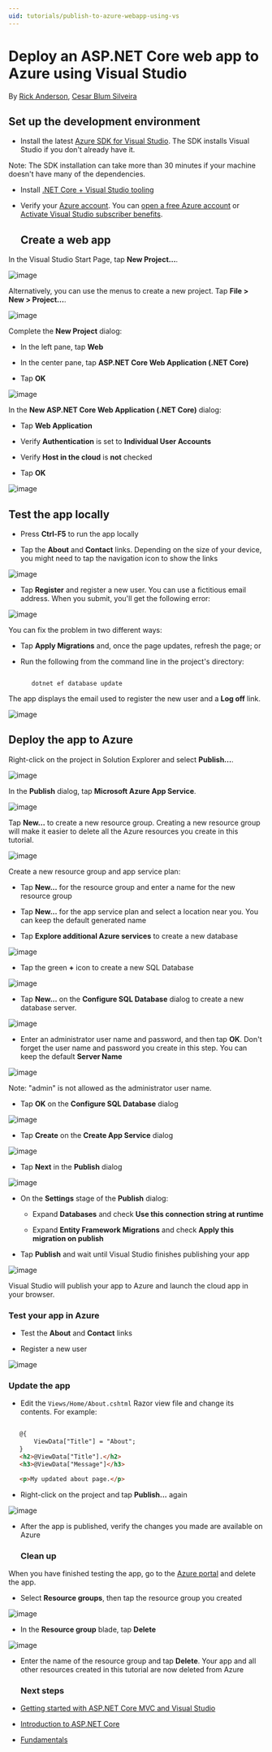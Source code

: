 ```yaml
---
uid: tutorials/publish-to-azure-webapp-using-vs
---
```

  # Deploy an ASP.NET Core web app to Azure using Visual Studio

By [Rick Anderson](https://twitter.com/RickAndMSFT), [Cesar Blum Silveira](https://github.com/cesarbs)

  ## Set up the development environment

* Install the latest [Azure SDK for Visual Studio](https://www.visualstudio.com/features/azure-tools-vs). The SDK installs Visual Studio if you don't already have it.

Note: The SDK installation can take more than 30 minutes if your machine doesn't have many of the dependencies.

* Install [.NET Core + Visual Studio tooling](http://go.microsoft.com/fwlink/?LinkID=798306)

* Verify your [Azure account](https://portal.azure.com/). You can [open a free Azure account](https://azure.microsoft.com/pricing/free-trial/) or [Activate Visual Studio subscriber benefits](https://azure.microsoft.com/pricing/member-offers/msdn-benefits-details/).

  ## Create a web app

In the Visual Studio Start Page, tap **New Project...**.

![image](publish-to-azure-webapp-using-vs/_static/new_project.png)

Alternatively, you can use the menus to create a new project. Tap **File > New > Project...**.

![image](publish-to-azure-webapp-using-vs/_static/alt_new_project.png)

Complete the **New Project** dialog:

* In the left pane, tap **Web**

* In the center pane, tap **ASP.NET Core Web Application (.NET Core)**

* Tap **OK**

![image](publish-to-azure-webapp-using-vs/_static/new_prj.png)

In the **New ASP.NET Core Web Application (.NET Core)** dialog:

* Tap **Web Application**

* Verify **Authentication** is set to **Individual User Accounts**

* Verify **Host in the cloud** is **not** checked

* Tap **OK**

![image](publish-to-azure-webapp-using-vs/_static/noath.png)

  ## Test the app locally

* Press **Ctrl-F5** to run the app locally

* Tap the **About** and **Contact** links. Depending on the size of your device, you might need to tap the navigation icon to show the links

![image](publish-to-azure-webapp-using-vs/_static/show.png)

* Tap **Register** and register a new user. You can use a fictitious email address. When you submit, you'll get the following error:

![image](publish-to-azure-webapp-using-vs/_static/mig.png)

You can fix the problem in two different ways:

* Tap **Apply Migrations** and, once the page updates, refresh the page; or

* Run the following from the command line in the project's directory:

  <!-- literal_block {"ids": [], "names": [], "backrefs": [], "dupnames": [], "xml:space": "preserve", "classes": []} -->

  ````

     dotnet ef database update
     ````

The app displays the email used to register the new user and a **Log off** link.

![image](publish-to-azure-webapp-using-vs/_static/hello.png)

  ## Deploy the app to Azure

Right-click on the project in Solution Explorer and select **Publish...**.

![image](publish-to-azure-webapp-using-vs/_static/pub.png)

In the **Publish** dialog, tap **Microsoft Azure App Service**.

![image](publish-to-azure-webapp-using-vs/_static/maas1.png)

Tap **New...** to create a new resource group. Creating a new resource group will make it easier to delete all the Azure resources you create in this tutorial.

![image](publish-to-azure-webapp-using-vs/_static/newrg1.png)

Create a new resource group and app service plan:

* Tap **New...** for the resource group and enter a name for the new resource group

* Tap **New...** for the  app service plan and select a location near you. You can keep the default generated name

* Tap **Explore additional Azure services** to create a new database

![image](publish-to-azure-webapp-using-vs/_static/cas.png)

* Tap the green **+** icon to create a new SQL Database

![image](publish-to-azure-webapp-using-vs/_static/sql.png)

* Tap **New...** on the **Configure SQL Database** dialog to create a new database server.

![image](publish-to-azure-webapp-using-vs/_static/conf.png)

* Enter an administrator user name and password, and then tap **OK**. Don't forget the user name and password you create in this step. You can keep the default **Server Name**

![image](publish-to-azure-webapp-using-vs/_static/conf_servername.png)

Note: "admin" is not allowed as the administrator user name.

* Tap **OK** on the  **Configure SQL Database** dialog

![image](publish-to-azure-webapp-using-vs/_static/conf_final.png)

* Tap **Create** on the **Create App Service** dialog

![image](publish-to-azure-webapp-using-vs/_static/create_as.png)

* Tap **Next** in the **Publish** dialog

![image](publish-to-azure-webapp-using-vs/_static/pubc.png)

* On the **Settings** stage of the **Publish** dialog:

  * Expand **Databases** and check **Use this connection string at runtime**

  * Expand **Entity Framework Migrations** and check **Apply this migration on publish**

* Tap **Publish** and wait until Visual Studio finishes publishing your app

![image](publish-to-azure-webapp-using-vs/_static/pubs.png)

Visual Studio will publish your app to Azure and launch the cloud app in your browser.

  ### Test your app in Azure

* Test the **About** and **Contact** links

* Register a new user

![image](publish-to-azure-webapp-using-vs/_static/final.png)

  ### Update the app

* Edit the `Views/Home/About.cshtml` Razor view file and change its contents. For example:

<!-- literal_block {"ids": [], "names": [], "highlight_args": {"hl_lines": [7]}, "backrefs": [], "dupnames": [], "linenos": false, "classes": [], "xml:space": "preserve", "language": "html"} -->

````html

   @{
       ViewData["Title"] = "About";
   }
   <h2>@ViewData["Title"].</h2>
   <h3>@ViewData["Message"]</h3>

   <p>My updated about page.</p>
   ````

* Right-click on the project and tap **Publish...** again

![image](publish-to-azure-webapp-using-vs/_static/pub.png)

* After the app is published, verify the changes you made are available on Azure

  ### Clean up

When you have finished testing the app, go to the [Azure portal](https://portal.azure.com/) and delete the app.

* Select **Resource groups**, then tap the resource group you created

![image](publish-to-azure-webapp-using-vs/_static/portalrg.png)

* In the **Resource group** blade, tap **Delete**

![image](publish-to-azure-webapp-using-vs/_static/rgd.png)

* Enter the name of the resource group and tap **Delete**. Your app and all other resources created in this tutorial are now deleted from Azure

  ### Next steps

* [Getting started with ASP.NET Core MVC and Visual Studio](first-mvc-app/start-mvc.md)

* [Introduction to ASP.NET Core](../intro.md)

* [Fundamentals](../fundamentals/index.md)

